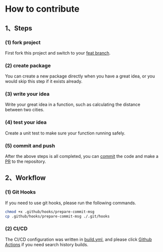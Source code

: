 # How to contribute

## 1、Steps

### (1) fork project
First fork this project and switch to your [feat branch](./BRANCH_CONVENTION.md).

### (2) create package
You can create a new package directly when you have a great idea, or you would skip this step if it exists already.

### (3) write your idea
Write your great idea in a function, such as calculating the distance between two cities.

### (4) test your idea
Create a unit test to make sure your function running safely.

### (5) commit and push
After the above steps is all completed, you can [commit](./COMMIT_CONVENTION.md) the code and make a [PR](./PULL_REQUEST_TEMPLATE.md) to the repository.

## 2、Workflow

### (1) Git Hooks
If you need to use git hooks, please run the following commands.

```bash
chmod +x .github/hooks/prepare-commit-msg
cp .github/hooks/prepare-commit-msg ./.git/hooks
```

### (2) CI/CD
The CI/CD configuration was written in [build.yml](workflows/build.yml), and please click [Github Actions](https://github.com/WGrape/golib/actions) if you need search history builds.
